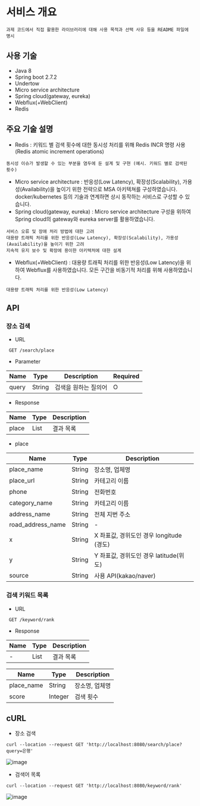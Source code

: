 # 서비스 개요

```
과제 코드에서 직접 활용한 라이브러리에 대해 사용 목적과 선택 사유 등을 README 파일에 명시
```

## 사용 기술
 * Java 8
 * Spring boot 2.7.2
 * Undertow
 * Micro service architecture
 * Spring cloud(gateway, eureka)
 * Webflux(+WebClient)
 * Redis

## 주요 기술 설명

 * Redis : 키워드 별 검색 횟수에 대한 동시성 처리를 위해 Redis INCR 명령 사용(Redis atomic increment operations)
```
동시성 이슈가 발생할 수 있는 부분을 염두에 둔 설계 및 구현 (예시. 키워드 별로 검색된 횟수)
```
 * Micro service architecture : 반응성(Low Latency), 확장성(Scalability), 가용성(Availability)을 높이기 위한 전략으로 MSA 아키텍쳐를 구성하였습니다.
 docker/kubernetes 등의 기술과 연계하면 상시 동작하는 서비스로 구성할 수 있습니다. 
* Spring cloud(gateway, eureka) : Micro service architecture 구성을 위하여 Spring cloud의 gateway와 eureka server를 활용하였습니다.

```
서비스 오류 및 장애 처리 방법에 대한 고려
대용량 트래픽 처리를 위한 반응성(Low Latency), 확장성(Scalability), 가용성(Availability)을 높이기 위한 고려
지속적 유지 보수 및 확장에 용이한 아키텍처에 대한 설계
```

 * Webflux(+WebClient) : 대용량 트래픽 처리를 위한 반응성(Low Latency)을 위하여 Webflux를 사용하였습니다. 모든 구간을 비동기적 처리를 위해 사용하였습니다.
 
 ```
 대용량 트래픽 처리를 위한 반응성(Low Latency)
 ```
 
## API

### 장소 검색

* URL
```
 GET /search/place
```

* Parameter

| Name | Type | Description | Required |
| ---- | ---- | ---- | ---- |
| query | String | 검색을 원하는 질의어 | O |

* Response

| Name | Type | Description |
| ---- | ---- | ---- |
| place | List | 결과 목록 |

* place

| Name | Type | Description |
| ---- | ---- | ---- |
| place_name | String | 장소명, 업체명 |
| place_url | String | 카테고리 이름 |
| phone | String | 전화번호 |
| category_name | String | 카테고리 이름 |
| address_name | String | 전체 지번 주소 |
| road_address_name | String | - |
| x | String | X 좌표값, 경위도인 경우 longitude (경도) |
| y | String | Y 좌표값, 경위도인 경우 latitude(위도) |
| source | String | 사용 API(kakao/naver) |



### 검색 키워드 목록

* URL
```
 GET /keyword/rank
```

* Response

| Name | Type | Description |
| ---- | ---- | ---- |
| - | List | 결과 목록 |

| Name | Type | Description |
| ---- | ---- | ---- |
| place_name | String | 장소명, 업체명 |
| score | Integer | 검색 횟수 |


## cURL

* 장소 검색
```
curl --location --request GET 'http://localhost:8080/search/place?query=은행'
```
![image](https://user-images.githubusercontent.com/111035377/185112319-72da8882-bbb2-44f8-a2e9-8d01977270d4.png)


* 검색어 목록
```
curl --location --request GET 'http://localhost:8080/keyword/rank'
```
![image](https://user-images.githubusercontent.com/111035377/185112402-8b891334-5343-449b-9968-2509f7939965.png)









